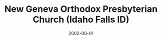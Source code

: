 ---
date: &id001 2002-06-01
end_date: null
location:
  address: 101 4th Street
  city: Idaho Falls
  state: ID
minister:
- end: 2002-12-31
  name: David Bass
  start: 2001-01-01
  type: Evangelist
- end: null
  name: David Bass
  start: 2002-01-01
  type: Pastor
ministers:
- David Bass
- David Bass
name: New Geneva Orthodox Presbyterian Church
names:
- end: 2002-06-01
  name: New Geneva Orthodox Presbyterian Chapel
  start: 2000-09-22
- end: null
  name: New Geneva Orthodox Presbyterian Church
  start: 2002-06-01
origination_date: *id001
raw_data: "ID Idaho Falls\n\nNew Geneva Orthodox Presbyterian Chapel  (September 22,\
  \ 2000\u2013June 1, 2002)\nNew Geneva Orthodox Presbyterian Church  (June 1, 2002\u2013\
  \ )\n101 4th Street\nEvangelist: David Bass, 2001\u20132\nPastor: David Bass, 2002"
received_from: null
states:
- ID
status:
  active: true
  end_date: null
  reason: null
  received_from: null
  withdrawal_to: null
title: New Geneva Orthodox Presbyterian Church (Idaho Falls ID)
year_established:
- 2002

---